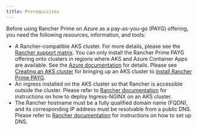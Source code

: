 ```yaml
---
title: Prerequisites
---
```


Before using Rancher Prime on Azure as a pay-as-you-go (PAYG) offering, you need the following resources, information, and tools:

- A Rancher-compatible AKS cluster. For more details, please see the [Rancher support matrix](https://www.suse.com/suse-rancher/support-matrix/all-supported-versions/). You can only install the Rancher Prime PAYG offering onto clusters in regions where AKS and Azure Container Apps are available. See the [Azure documentation](https://azure.microsoft.com/en-us/explore/global-infrastructure/products-by-region/?products=container-apps,kubernetes-service&regions=all) for details. Please see [Creating an AKS cluster](../../../getting-started/installation-and-upgrade/install-upgrade-on-a-kubernetes-cluster/rancher-on-aks.md#3-create-the-aks-cluster) for bringing up an AKS cluster to [install Rancher Prime PAYG](installing-rancher-prime.md).
- An ingress installed on the AKS cluster so that Rancher is accessible outside the cluster. Please refer to [Rancher documentation](../../../getting-started/installation-and-upgrade/install-upgrade-on-a-kubernetes-cluster/rancher-on-aks.md#5-install-an-ingress) for instructions on how to deploy Ingress-NGINX on an AKS cluster.
- The Rancher hostname must be a fully qualified domain name (FQDN), and its corresponding IP address must be resolvable from a public DNS. Please refer to [Rancher documentation](../../../getting-started/installation-and-upgrade/install-upgrade-on-a-kubernetes-cluster/rancher-on-aks.md#7-set-up-dns) for instructions on how to set up DNS.

